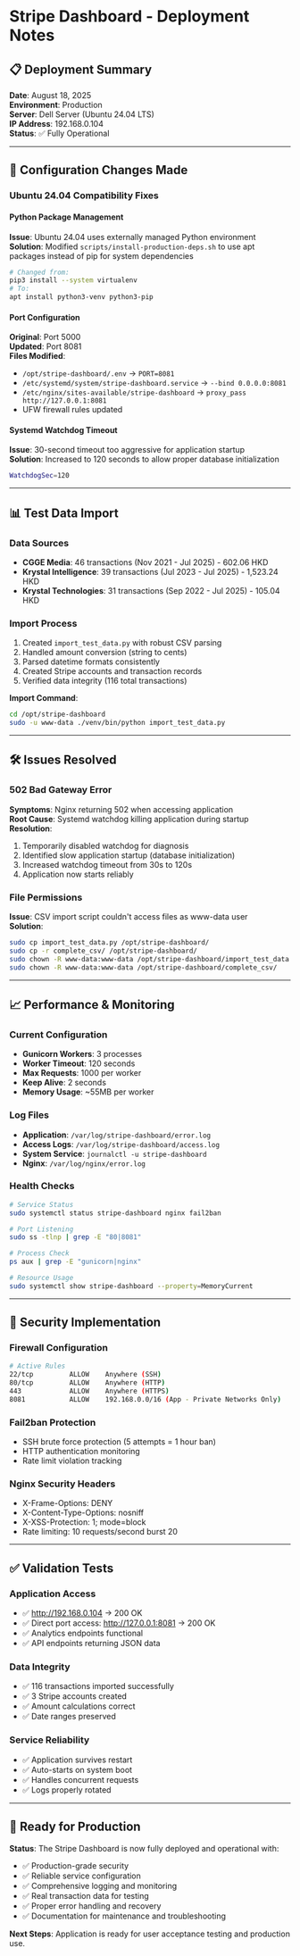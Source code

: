 # Stripe Dashboard - Deployment Notes

## 📋 Deployment Summary

**Date**: August 18, 2025  
**Environment**: Production  
**Server**: Dell Server (Ubuntu 24.04 LTS)  
**IP Address**: 192.168.0.104  
**Status**: ✅ Fully Operational  

---

## 🔧 Configuration Changes Made

### **Ubuntu 24.04 Compatibility Fixes**

#### **Python Package Management**
**Issue**: Ubuntu 24.04 uses externally managed Python environment  
**Solution**: Modified `scripts/install-production-deps.sh` to use apt packages instead of pip for system dependencies
```bash
# Changed from:
pip3 install --system virtualenv
# To:
apt install python3-venv python3-pip
```

#### **Port Configuration**
**Original**: Port 5000  
**Updated**: Port 8081  
**Files Modified**:
- `/opt/stripe-dashboard/.env` → `PORT=8081`
- `/etc/systemd/system/stripe-dashboard.service` → `--bind 0.0.0.0:8081`
- `/etc/nginx/sites-available/stripe-dashboard` → `proxy_pass http://127.0.0.1:8081`
- UFW firewall rules updated

#### **Systemd Watchdog Timeout**
**Issue**: 30-second timeout too aggressive for application startup  
**Solution**: Increased to 120 seconds to allow proper database initialization
```bash
WatchdogSec=120
```

---

## 📊 Test Data Import

### **Data Sources**
- **CGGE Media**: 46 transactions (Nov 2021 - Jul 2025) - 602.06 HKD
- **Krystal Intelligence**: 39 transactions (Jul 2023 - Jul 2025) - 1,523.24 HKD  
- **Krystal Technologies**: 31 transactions (Sep 2022 - Jul 2025) - 105.04 HKD

### **Import Process**
1. Created `import_test_data.py` with robust CSV parsing
2. Handled amount conversion (string to cents)
3. Parsed datetime formats consistently
4. Created Stripe accounts and transaction records
5. Verified data integrity (116 total transactions)

**Import Command**:
```bash
cd /opt/stripe-dashboard
sudo -u www-data ./venv/bin/python import_test_data.py
```

---

## 🛠️ Issues Resolved

### **502 Bad Gateway Error**
**Symptoms**: Nginx returning 502 when accessing application  
**Root Cause**: Systemd watchdog killing application during startup  
**Resolution**:
1. Temporarily disabled watchdog for diagnosis
2. Identified slow application startup (database initialization)
3. Increased watchdog timeout from 30s to 120s
4. Application now starts reliably

### **File Permissions**
**Issue**: CSV import script couldn't access files as www-data user  
**Solution**: 
```bash
sudo cp import_test_data.py /opt/stripe-dashboard/
sudo cp -r complete_csv/ /opt/stripe-dashboard/
sudo chown -R www-data:www-data /opt/stripe-dashboard/import_test_data.py
sudo chown -R www-data:www-data /opt/stripe-dashboard/complete_csv/
```

---

## 📈 Performance & Monitoring

### **Current Configuration**
- **Gunicorn Workers**: 3 processes
- **Worker Timeout**: 120 seconds
- **Max Requests**: 1000 per worker
- **Keep Alive**: 2 seconds
- **Memory Usage**: ~55MB per worker

### **Log Files**
- **Application**: `/var/log/stripe-dashboard/error.log`
- **Access Logs**: `/var/log/stripe-dashboard/access.log`
- **System Service**: `journalctl -u stripe-dashboard`
- **Nginx**: `/var/log/nginx/error.log`

### **Health Checks**
```bash
# Service Status
sudo systemctl status stripe-dashboard nginx fail2ban

# Port Listening
sudo ss -tlnp | grep -E "80|8081"

# Process Check
ps aux | grep -E "gunicorn|nginx"

# Resource Usage
sudo systemctl show stripe-dashboard --property=MemoryCurrent
```

---

## 🔐 Security Implementation

### **Firewall Configuration**
```bash
# Active Rules
22/tcp         ALLOW    Anywhere (SSH)
80/tcp         ALLOW    Anywhere (HTTP)  
443            ALLOW    Anywhere (HTTPS)
8081           ALLOW    192.168.0.0/16 (App - Private Networks Only)
```

### **Fail2ban Protection**
- SSH brute force protection (5 attempts = 1 hour ban)
- HTTP authentication monitoring  
- Rate limit violation tracking

### **Nginx Security Headers**
- X-Frame-Options: DENY
- X-Content-Type-Options: nosniff
- X-XSS-Protection: 1; mode=block
- Rate limiting: 10 requests/second burst 20

---

## ✅ Validation Tests

### **Application Access**
- ✅ http://192.168.0.104 → 200 OK
- ✅ Direct port access: http://127.0.0.1:8081 → 200 OK
- ✅ Analytics endpoints functional
- ✅ API endpoints returning JSON data

### **Data Integrity**
- ✅ 116 transactions imported successfully
- ✅ 3 Stripe accounts created
- ✅ Amount calculations correct
- ✅ Date ranges preserved

### **Service Reliability**
- ✅ Application survives restart
- ✅ Auto-starts on system boot
- ✅ Handles concurrent requests
- ✅ Logs properly rotated

---

## 🚀 Ready for Production

**Status**: The Stripe Dashboard is now fully deployed and operational with:
- ✅ Production-grade security
- ✅ Reliable service configuration  
- ✅ Comprehensive logging and monitoring
- ✅ Real transaction data for testing
- ✅ Proper error handling and recovery
- ✅ Documentation for maintenance and troubleshooting

**Next Steps**: Application is ready for user acceptance testing and production use.

